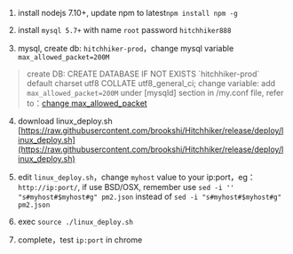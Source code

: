 
1. install nodejs 7.10+, update npm to latest`npm install npm -g`

2. install `mysql 5.7+` with name `root` password `hitchhiker888` 

3. mysql, create db: `hitchhiker-prod`，change mysql variable `max_allowed_packet=200M`
> create DB: CREATE DATABASE IF NOT EXISTS \`hitchhiker-prod\` default charset utf8 COLLATE utf8_general_ci;
> change variable: add `max_allowed_packet=200M` under [mysqld] section in /my.conf file, refer to：[change max_allowed_packet](https://stackoverflow.com/questions/8062496/how-to-change-max-allowed-packet-size)

4. download linux_deploy.sh [https://raw.githubusercontent.com/brookshi/Hitchhiker/release/deploy/linux_deploy.sh](https://raw.githubusercontent.com/brookshi/Hitchhiker/release/deploy/linux_deploy.sh)

5. edit `linux_deploy.sh`，change `myhost` value to your ip:port，eg：`http://ip:port/`, if use BSD/OSX, remember use `sed -i '' "s#myhost#$myhost#g" pm2.json` instead of `sed -i "s#myhost#$myhost#g" pm2.json`

6. exec `source ./linux_deploy.sh`

7. complete，test `ip:port` in chrome 
